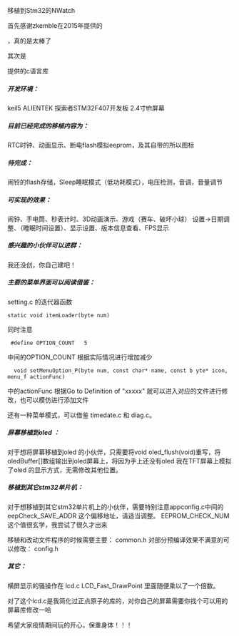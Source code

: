 移植到Stm32的NWatch

首先感谢zkemble在2015年提供的

[NWatch]: https://github.com/zkemble/NWatch	"NWatch"

，真的是太棒了


其次是

[crystaledm]: https://github.com/crystaledm/watchX	"crystaledm"


提供的c语言库


##### 开发环境： 

keil5  ALIENTEK 探索者STM32F407开发板  2.4寸tft屏幕

##### 目前已经完成的移植内容为：

RTC时钟、动画显示、断电flash模拟eeprom，及其自带的所以图标

##### 待完成：             

闹铃的flash存储，Sleep睡眠模式（低功耗模式），电压检测，音调，音量调节

##### 可实现的效果：

闹钟、手电筒、秒表计时、3D动画演示、游戏（赛车、破坏小球）
             设置->日期调整、（睡眠时间设置）、显示设置、版本信息查看、FPS显示

##### 感兴趣的小伙伴可以进群：

我还没创，你自己建吧！		
                                                  

##### 主要的菜单界面可以阅读借鉴：

setting.c 的迭代器函数  

```
static void itemLoader(byte num)   
```

同时注意

```
 #define OPTION_COUNT	5
```

中间的OPTION_COUNT 根据实际情况进行增加减少 

```
  void setMenuOption_P(byte num, const char* name, const b yte* icon, menu_f actionFunc) 
```

 中的actionFunc  根据Go to Definition  of "xxxxx" 就可以进入对应的文件进行修改，也可以模仿进行添加文件

还有一种菜单模式，可以借鉴 timedate.c 和 diag.c。

##### 屏幕移植到oled ：

对于想将屏幕移植到oled 的小伙伴，只需要将void oled_flush(void)重写，将oledBuffer[]数组输出到oled屏幕上，将因为手上还没有oled 我在TFT屏幕上模拟了oled 的显示方式，无需修改其他位置。

##### 移植到其它stm32单片机：

对于想移植到其它stm32单片机上的小伙伴，需要特别注意appconfig.c中间的eepCheck_SAVE_ADDR 这个偏移地址，请适当调整。
 EEPROM_CHECK_NUM这个值很玄学，我尝试了很久才出来

移植和改动文件程序的时候需要主要：  common.h
对部分预编译效果不满意的可以修改：       config.h

##### 其它：

横屏显示的骚操作在 lcd.c LCD_Fast_DrawPoint 里面随便乘以了一个倍数。

对了这个lcd.c是我简化过正点原子的库的，对你自己的屏幕需要你找个可以用的屏幕库修改一哈

希望大家疫情期间玩的开心，保重身体！！！

​      